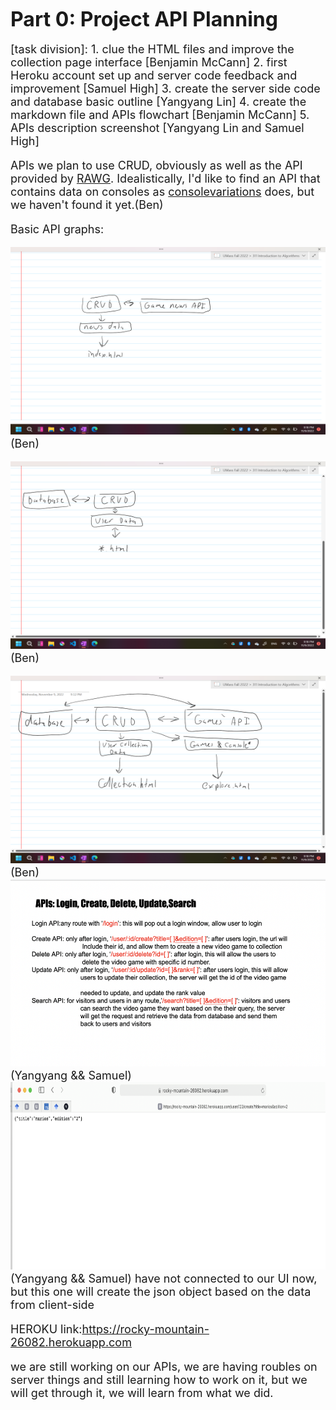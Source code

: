 **<font size="6"> 
   Part 0: Project API Planning
</font>**
<font size="4" >
   
   [task division]:
        1. clue the HTML files and improve the collection page interface [Benjamin McCann]
        2. first Heroku account set up and server code feedback and improvement [Samuel High]
        3. create the server side code and database basic outline [Yangyang Lin]
        4. create the markdown file and APIs flowchart [Benjamin McCann]
        5. APIs description screenshot [Yangyang Lin and Samuel High]
        
   
   APIs we plan to use CRUD, obviously as well as the API provided by <a href="https://rawg.io/apidocs">RAWG</a>. Idealistically, I'd like to find an API that contains data on consoles as <a href="consolevariations.com">consolevariations</a> does, but we haven't found it yet.(Ben) 
   
  Basic API graphs:
   
  <img src="img/md2-1.png" style="height:300px;width:600px">(Ben)
  
  <img src="img/md2-2.png" style="height:300px;width:600px"> (Ben)
  
  <img src="img/md2-3.png" style="height:300px;width:600px">(Ben)
  <img src="img/md2-4.png" style="height:300px;width:600px">(Yangyang && Samuel)
  <img src="img/md2-5.png" style="height:300px;width:600px">(Yangyang && Samuel)
   have not connected to our UI now, but this one will create the json object based on the data from client-side
   
   
   HEROKU link:https://rocky-mountain-26082.herokuapp.com
   
   
   we are still working on our APIs, we are having roubles on server things and still learning how to work on it, but we will
   get through it, we will learn from what we did.
   
   
  
